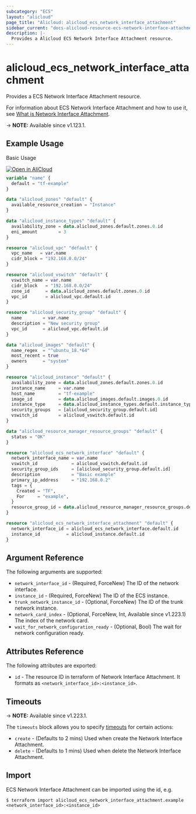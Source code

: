 ```yaml
---
subcategory: "ECS"
layout: "alicloud"
page_title: "Alicloud: alicloud_ecs_network_interface_attachment"
sidebar_current: "docs-alicloud-resource-ecs-network-interface-attachment"
description: |-
  Provides a Alicloud ECS Network Interface Attachment resource.
---
```


# alicloud_ecs_network_interface_attachment

Provides a ECS Network Interface Attachment resource.

For information about ECS Network Interface Attachment and how to use it, see [What is Network Interface Attachment](https://www.alibabacloud.com/help/en/doc-detail/58515.htm).

-> **NOTE:** Available since v1.123.1.

## Example Usage

Basic Usage

<div style="display: block;margin-bottom: 40px;"><div class="oics-button" style="float: right;position: absolute;margin-bottom: 10px;">
  <a href="https://api.aliyun.com/terraform?resource=alicloud_ecs_network_interface_attachment&exampleId=5dfac723-b704-382e-9cd0-0b6ef0f827304d79bf95&activeTab=example&spm=docs.r.ecs_network_interface_attachment.0.5dfac723b7&intl_lang=EN_US" target="_blank">
    <img alt="Open in AliCloud" src="https://img.alicdn.com/imgextra/i1/O1CN01hjjqXv1uYUlY56FyX_!!6000000006049-55-tps-254-36.svg" style="max-height: 44px; max-width: 100%;">
  </a>
</div></div>

```terraform
variable "name" {
  default = "tf-example"
}

data "alicloud_zones" "default" {
  available_resource_creation = "Instance"
}

data "alicloud_instance_types" "default" {
  availability_zone = data.alicloud_zones.default.zones.0.id
  eni_amount        = 3
}

resource "alicloud_vpc" "default" {
  vpc_name   = var.name
  cidr_block = "192.168.0.0/24"
}

resource "alicloud_vswitch" "default" {
  vswitch_name = var.name
  cidr_block   = "192.168.0.0/24"
  zone_id      = data.alicloud_zones.default.zones.0.id
  vpc_id       = alicloud_vpc.default.id
}

resource "alicloud_security_group" "default" {
  name        = var.name
  description = "New security group"
  vpc_id      = alicloud_vpc.default.id
}

data "alicloud_images" "default" {
  name_regex  = "^ubuntu_18.*64"
  most_recent = true
  owners      = "system"
}

resource "alicloud_instance" "default" {
  availability_zone = data.alicloud_zones.default.zones.0.id
  instance_name     = var.name
  host_name         = "tf-example"
  image_id          = data.alicloud_images.default.images.0.id
  instance_type     = data.alicloud_instance_types.default.instance_types.0.id
  security_groups   = [alicloud_security_group.default.id]
  vswitch_id        = alicloud_vswitch.default.id
}

data "alicloud_resource_manager_resource_groups" "default" {
  status = "OK"
}

resource "alicloud_ecs_network_interface" "default" {
  network_interface_name = var.name
  vswitch_id             = alicloud_vswitch.default.id
  security_group_ids     = [alicloud_security_group.default.id]
  description            = "Basic example"
  primary_ip_address     = "192.168.0.2"
  tags = {
    Created = "TF",
    For     = "example",
  }
  resource_group_id = data.alicloud_resource_manager_resource_groups.default.ids.0
}

resource "alicloud_ecs_network_interface_attachment" "default" {
  network_interface_id = alicloud_ecs_network_interface.default.id
  instance_id          = alicloud_instance.default.id
}
```

## Argument Reference

The following arguments are supported:

* `network_interface_id` - (Required, ForceNew)  The ID of the network interface.
* `instance_id` - (Required, ForceNew) The ID of the ECS instance.
* `trunk_network_instance_id` - (Optional, ForceNew) The ID of the trunk network instance.
* `network_card_index` - (Optional, ForceNew, Int, Available since v1.223.1) The index of the network card.
* `wait_for_network_configuration_ready` - (Optional, Bool) The wait for network configuration ready.

## Attributes Reference

The following attributes are exported:

* `id` - The resource ID in terraform of Network Interface Attachment. It formats as `<network_interface_id>:<instance_id>`.

## Timeouts

-> **NOTE:** Available since v1.223.1.

The `timeouts` block allows you to specify [timeouts](https://www.terraform.io/docs/configuration-0-11/resources.html#timeouts) for certain actions:

* `create` - (Defaults to 2 mins) Used when create the Network Interface Attachment.
* `delete` - (Defaults to 1 mins) Used when delete the Network Interface Attachment.

## Import

ECS Network Interface Attachment can be imported using the id, e.g.

```shell
$ terraform import alicloud_ecs_network_interface_attachment.example <network_interface_id>:<instance_id>
```
